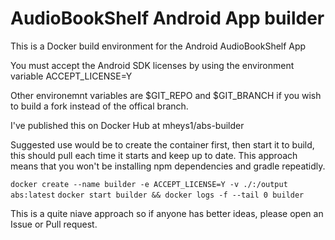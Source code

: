 # AudioBookShelf Android App builder

This is a Docker build environment for the Android AudioBookShelf App

You must accept the Android SDK licenses by using the environment variable ACCEPT_LICENSE=Y

Other environemnt variables are $GIT_REPO and $GIT_BRANCH if you wish to build a fork instead of the offical branch.

I've published this on Docker Hub at mheys1/abs-builder

Suggested use would be to create the container first, then start it to build, this should pull each time it starts and keep up to date.  This approach means that you won't be installing npm dependencies and gradle repeatidly.

`docker create --name builder -e ACCEPT_LICENSE=Y -v ./:/output abs:latest`
`docker start builder && docker logs -f --tail 0 builder`

This is a quite niave approach so if anyone has better ideas, please open an Issue or Pull request.
